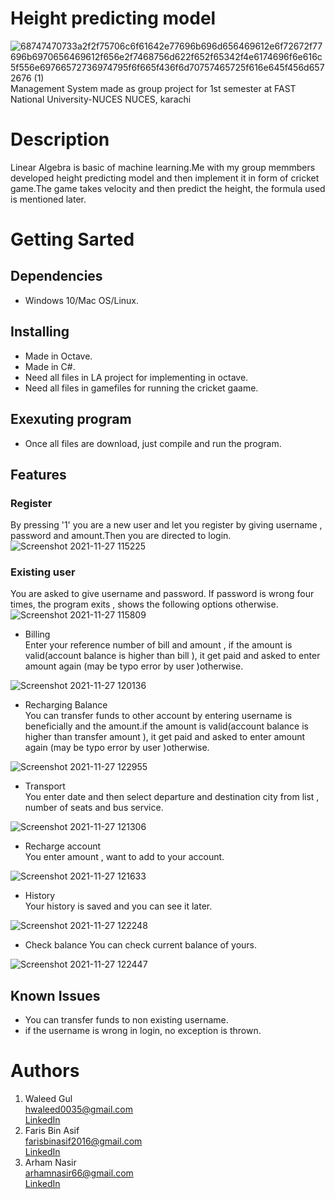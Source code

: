 # Height predicting model
![68747470733a2f2f75706c6f61642e77696b696d656469612e6f72672f77696b6970656469612f656e2f7468756d622f652f65342f4e6174696f6e616c5f556e69766572736974795f6f665f436f6d70757465725f616e645f456d6572676 (1)](https://user-images.githubusercontent.com/84980384/142883094-f0749c11-8373-4c7a-9e07-b94648ab14b5.png)\
                 Management System made as group project for 1st semester at FAST National University-NUCES NUCES, karachi
# Description
Linear Algebra is basic of machine learning.Me with my group memmbers developed height predicting model and then implement it in form of cricket game.The game takes velocity and then predict the height, the formula used is mentioned later.

# Getting Sarted
## Dependencies ##
* Windows 10/Mac OS/Linux.

## Installing ##
* Made in Octave.
* Made in C#.
* Need all files in LA project for implementing in octave.
* Need all files in gamefiles for running the cricket gaame.
## Exexuting program ##
* Once all files are download, just compile and run the program.
## Features ##
### Register ###
By pressing '1' you are a new user and let you register by giving username , password and amount.Then you are directed to login.
![Screenshot 2021-11-27 115225](https://user-images.githubusercontent.com/84980384/143671468-216c8678-4458-4f4c-925c-d0af6f1f60d5.png)
### Existing user ###
You are asked to give username and password. If password is wrong four times, the program exits , shows the following options otherwise.
![Screenshot 2021-11-27 115809](https://user-images.githubusercontent.com/84980384/143671592-a8c257fc-89a3-4832-acb1-7c1e0a7eb4a7.png)

* Billing\
 Enter your reference number of bill and amount , if the amount is valid(account balance is higher than bill ), it get paid and asked to enter amount again (may be typo error by user )otherwise.

![Screenshot 2021-11-27 120136](https://user-images.githubusercontent.com/84980384/143671709-4cab1d09-be29-41d0-ad02-3bbfb1a5996a.png)

* Recharging Balance\
You can transfer funds to other account by entering username is beneficially and the amount.if the amount is valid(account balance is higher than transfer amount ), it get paid and asked to enter amount again (may be typo error by user )otherwise.

![Screenshot 2021-11-27 122955](https://user-images.githubusercontent.com/84980384/143672575-83e0d573-b530-414d-aedb-06d61d05a768.png)
* Transport\
You enter date and then select departure and destination city from list , number of seats and bus service.

![Screenshot 2021-11-27 121306](https://user-images.githubusercontent.com/84980384/143672103-8a6ce735-f965-40ad-af6a-892e4220bfe8.png)
* Recharge account\
You enter amount , want to add to your account.

![Screenshot 2021-11-27 121633](https://user-images.githubusercontent.com/84980384/143672229-b9f26263-5f92-4b04-94f9-394814dadc54.png)
* History\
Your history is saved and you can see it later.

![Screenshot 2021-11-27 122248](https://user-images.githubusercontent.com/84980384/143672374-883bebd5-6cd6-4437-a6ff-8632f664b046.png)

* Check balance
You can check current balance of yours.

![Screenshot 2021-11-27 122447](https://user-images.githubusercontent.com/84980384/143672433-a8651c77-363f-4c35-aeac-765a5460decc.png)
## Known Issues ##
* You can transfer funds to non existing username.
* if the username is wrong in login, no exception is thrown.
# Authors
1. ​Waleed Gul<br> 
 ​hwaleed0035@gmail.com<br> 
 ​[​LinkedIn​](https://www.linkedin.com/in/waleedgul92/)
2. Faris Bin Asif\
   farisbinasif2016@gmail.com\
   [​LinkedIn​](https://www.linkedin.com/in/faris-asif-523396199//)
3. Arham Nasir\
   arhamnasir66@gmail.com\
   [​LinkedIn​](https://www.linkedin.com/in/arham-nasir-365137217//)

